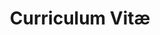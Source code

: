 ---
title: Curriculum Vitæ
layout: cv
actions:
  - label: "Download as PDF"
    icon: pdf
    url: "#pdf-asset"
permalink: /cv/
---